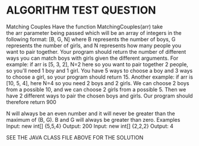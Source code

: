 # ALGORITHM TEST QUESTION
 Matching Couples
Have the function MatchingCouples(arr) take the arr parameter being passed which will be an array of integers in the following format: [B, G, N] where B represents the number of boys, G represents the number of girls, and N represents how many people you want to pair together. Your program should return the number of different ways you can match boys with girls given the different arguments. For example: if arr is [5, 3, 2], N=2 here so you want to pair together 2 people, so you'll need 1 boy and 1 girl. You have 5 ways to choose a boy and 3 ways to choose a girl, so your program should return 15. Another example: if arr is [10, 5, 4], here N=4 so you need 2 boys and 2 girls. We can choose 2 boys from a possible 10, and we can choose 2 girls from a possible 5. Then we have 2 different ways to pair the chosen boys and girls. Our program should therefore return 900

N will always be an even number and it will never be greater than the maximum of (B, G). B and G will always be greater than zero.
Examples
Input: new int[] {5,5,4}
Output: 200
Input: new int[] {2,2,2}
Output: 4


SEE THE JAVA CLASS FILE ABOVE FOR THE SOLUTION
